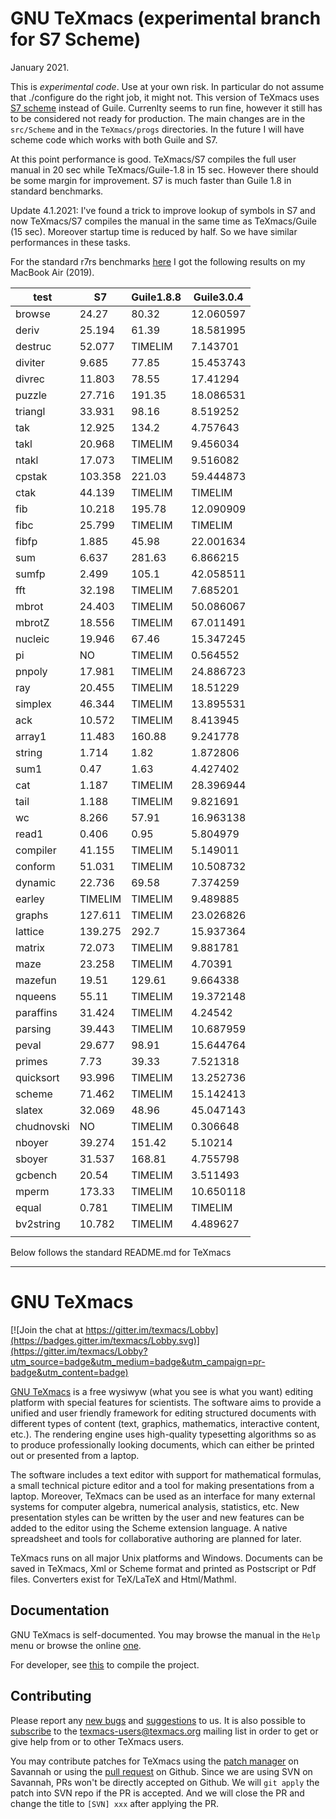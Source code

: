 # GNU TeXmacs (experimental branch for S7 Scheme)

January 2021.

This is *experimental code*. Use at your own risk. In particular do not assume that ./configure do the right job, it might not.
This version of TeXmacs uses [S7 scheme](https://cm-gitlab.stanford.edu/bil/s7.git) instead of Guile. Currenlty seems to run fine, however it still has to be considered not ready for production. The main changes are in the `src/Scheme` and in the `TeXmacs/progs` directories. In the future I will have scheme code which works with both Guile and S7.

At this point performance is good. TeXmacs/S7 compiles the full user manual in 20 sec while TeXmacs/Guile-1.8 in 15 sec. However there should be some margin for improvement. S7 is much faster than Guile 1.8 in standard benchmarks. 

Update 4.1.2021: I've found a trick to improve lookup of symbols in S7 and now TeXmacs/S7 compiles the manual in the same time as TeXmacs/Guile (15 sec). Moreover startup time is reduced by half. So we have similar performances in these tasks.


For the standard r7rs benchmarks [here](https://github.com/ecraven/r7rs-benchmarks) I got the following results on my MacBook Air (2019). 

| test    | S7      | Guile1.8.8  | Guile3.0.4    |
|---------|---------|---------|-----------|
| browse  | 24.27   | 80.32   | 12.060597 |
| deriv   | 25.194  | 61.39   | 18.581995 |
| destruc | 52.077  | TIMELIM | 7.143701  |
| diviter | 9.685   | 77.85   | 15.453743 |
| divrec  | 11.803  | 78.55   | 17.41294  |
| puzzle  | 27.716  | 191.35  | 18.086531 |
| triangl | 33.931  | 98.16   | 8.519252  |
| tak     | 12.925  | 134.2   | 4.757643  |
| takl    | 20.968  | TIMELIM | 9.456034  |
| ntakl   | 17.073  | TIMELIM | 9.516082  |
| cpstak  | 103.358 | 221.03  | 59.444873 |
| ctak    | 44.139  | TIMELIM | TIMELIM   |
| fib     | 10.218  | 195.78  | 12.090909 |
| fibc    | 25.799  | TIMELIM | TIMELIM   |
| fibfp   | 1.885   | 45.98   | 22.001634 |
| sum     | 6.637   | 281.63  | 6.866215  |
| sumfp   | 2.499   | 105.1   | 42.058511 |
| fft     | 32.198  | TIMELIM | 7.685201  |
| mbrot   | 24.403  | TIMELIM | 50.086067 |
| mbrotZ  | 18.556  | TIMELIM | 67.011491 |
| nucleic | 19.946  | 67.46   | 15.347245 |
| pi      | NO      | TIMELIM | 0.564552  |
| pnpoly  | 17.981  | TIMELIM | 24.886723 |
| ray     | 20.455  | TIMELIM | 18.51229  |
| simplex | 46.344  | TIMELIM | 13.895531 |
| ack     | 10.572  | TIMELIM | 8.413945  |
| array1  | 11.483  | 160.88  | 9.241778  |
| string  | 1.714   | 1.82    | 1.872806  |
| sum1    | 0.47    | 1.63    | 4.427402  |
| cat     | 1.187   | TIMELIM | 28.396944 |
| tail    | 1.188   | TIMELIM | 9.821691  |
| wc      | 8.266   | 57.91   | 16.963138 |
| read1   | 0.406     | 0.95    | 5.804979  |
| compiler | 41.155  | TIMELIM | 5.149011  |
| conform | 51.031  | TIMELIM | 10.508732 |
| dynamic | 22.736  | 69.58   | 7.374259  |
| earley  | TIMELIM | TIMELIM | 9.489885  |
| graphs  | 127.611 | TIMELIM | 23.026826 |
| lattice | 139.275 | 292.7   | 15.937364 |
| matrix  | 72.073  | TIMELIM | 9.881781  |
| maze    | 23.258  | TIMELIM | 4.70391   |
| mazefun | 19.51   | 129.61  | 9.664338  |
| nqueens | 55.11   | TIMELIM | 19.372148 |
| paraffins | 31.424  | TIMELIM | 4.24542   |
| parsing | 39.443  | TIMELIM | 10.687959 |
| peval   | 29.677  | 98.91   | 15.644764 |
| primes  | 7.73    | 39.33   | 7.521318  |
| quicksort | 93.996  | TIMELIM | 13.252736 |
| scheme  | 71.462  | TIMELIM | 15.142413 |
| slatex  | 32.069  | 48.96   | 45.047143 |
| chudnovski | NO      | TIMELIM | 0.306648  |
| nboyer  | 39.274  | 151.42  | 5.10214   |
| sboyer  | 31.537  | 168.81  | 4.755798  |
| gcbench | 20.54   | TIMELIM | 3.511493  |
| mperm   | 173.33  | TIMELIM | 10.650118 |
| equal   | 0.781     | TIMELIM | TIMELIM   |
| bv2string | 10.782  | TIMELIM | 4.489627  |
|  | | | |





Below follows the standard README.md for TeXmacs

-----------------------
# GNU TeXmacs
[![Join the chat at https://gitter.im/texmacs/Lobby](https://badges.gitter.im/texmacs/Lobby.svg)](https://gitter.im/texmacs/Lobby?utm_source=badge&utm_medium=badge&utm_campaign=pr-badge&utm_content=badge)

[GNU TeXmacs](https://texmacs.org) is a free wysiwyw (what you see is what you want) editing platform with special features for scientists. The software aims to provide a unified and user friendly framework for editing structured documents with different types of content (text, graphics, mathematics, interactive content, etc.). The rendering engine uses high-quality typesetting algorithms so as to produce professionally looking documents, which can either be printed out or presented from a laptop.

The software includes a text editor with support for mathematical formulas, a small technical picture editor and a tool for making presentations from a laptop. Moreover, TeXmacs can be used as an interface for many external systems for computer algebra, numerical analysis, statistics, etc. New presentation styles can be written by the user and new features can be added to the editor using the Scheme extension language. A native spreadsheet and tools for collaborative authoring are planned for later.

TeXmacs runs on all major Unix platforms and Windows. Documents can be saved in TeXmacs, Xml or Scheme format and printed as Postscript or Pdf files. Converters exist for TeX/LaTeX and Html/Mathml. 

## Documentation
GNU TeXmacs is self-documented. You may browse the manual in the `Help` menu or browse the online [one](https://www.texmacs.org/tmweb/manual/web-manual.en.html).

For developer, see [this](./COMPILE) to compile the project.

## Contributing
Please report any [new bugs](https://www.texmacs.org/tmweb/contact/bugs.en.html) and [suggestions](https://www.texmacs.org/tmweb/contact/wishes.en.html) to us. It is also possible to [subscribe](https://www.texmacs.org/tmweb/help/tmusers.en.html) to the <texmacs-users@texmacs.org> mailing list in order to get or give help from or to other TeXmacs users.

You may contribute patches for TeXmacs using the [patch manager](http://savannah.gnu.org/patch/?group=texmacs) on Savannah or using the [pull request](https://github.com/texmacs/texmacs/pulls) on Github. Since we are using SVN on Savannah, PRs won't be directly accepted on Github. We will `git apply` the patch into SVN repo if the PR is accepted. And we will close the PR and change the title to `[SVN] xxx` after applying the PR.
